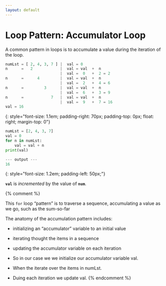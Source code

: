 ```yaml
---
layout: default
---
```

# Loop Pattern: Accumulator Loop

A common pattern in loops is to accumulate a value during the iteration of the loop.

<style>
pre {
        margin-top: 0em;
}
</style>

```python
numLst = [ 2, 4, 3, 7 ] |  val = 0
n      =   2            |  val = val  +  n
                        |  val =  0   +  2 = 2
n      =      4         |  val = val  +  n
                        |  val =  2   +  4 = 6
n      =         3      |  val = val  +  n
                        |  val =  6   +  3 = 9
n      =            7   |  val = val  +  n
                        |  val =  9   +  7 = 16
val = 16
```
{: style="font-size: 1.1em; padding-right: 70px; padding-top: 0px; float: right; margin-top: 0"}


```python
numLst = [2, 4, 3, 7]
val = 0
for n in numLst:
    val = val + n
print(val)

--- output ---
16

```
{: style="font-size: 1.2em; padding-left: 50px;"}

**`val`** is *incremented* by the value of **`num`**.

{% comment %}

This `for` loop “pattern” is to traverse a sequence, accumulating a value as we go, such as the sum-so-far 

The anatomy of the accumulation pattern includes:
* initializing an “accumulator” variable to an initial value
* iterating thought the items in a sequence
* updating the accumulator variable on each iteration

* So in our case we we initialize our accumulator variable val.
* When the iterate over the items in numLst.
* Duing each iteration we update val.
{% endcomment %}

